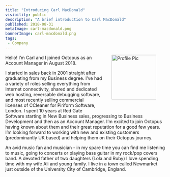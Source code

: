 ```yaml
---
title: "Introducing Carl MacDonald"
visibility: public
description: "A brief introduction to Carl MacDonald"
published: 2018-08-31
metaImage: carl-macdonald.png
bannerImage: carl-macdonald.png
tags:
 - Company
---
```

<div style="float: right; margin: 30px; margin-top: 0">
<img alt="Profile Pic" src="https://i.octopus.com/site/team/CarlMac.jpg" height="140" width="140" />
</div>

Hello! I’m Carl and I joined Octopus as an Account Manager in August 2018.

I started in sales back in 2001 straight after graduating from my Business degree. I’ve had a variety of roles selling everything from Internet connectivity, shared and dedicated web hosting, reversable debugging software, and most recently selling commercial licenses of CCleaner for Piriform Software, London. I spent 10 years at Red Gate Software starting in New Business sales, progressing to Business Development and then as an Account Manager. I’m excited to join Octopus having known about them and their great reputation for a good few years. I’m looking forward to working with new and existing customers (predominantly UK based) and helping them on their Octopus journey. 

An avid music fan and musician - in my spare time you can find me listening to music, going to concerts or playing bass guitar in my rock/pop covers band. A devoted father of two daughters (Lola and Ruby) I love spending time with my wife Ali and young family. I live in a town called Newmarket just outside of the University City of Cambridge, England.